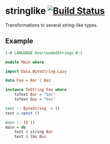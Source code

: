 stringlike [![Build Status][travis-img]][travis]
==========

Transformations to several string-like types.

[travis]: http://travis-ci.org/selectel/stringlike
[travis-img]: https://secure.travis-ci.org/selectel/stringlike.png

Example
-------

```haskell
{-# LANGUAGE OverloadedStrings #-}

module Main where

import Data.ByteString.Lazy

data Foo = Bar | Baz

instance ToString Foo where
    toText Bar = "bar"
    toText Baz = "baz"

test :: ByteString -> ()
test = const ()

main :: IO ()
main = do
    test $ string Bar
    test $ lbs Baz
```
